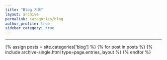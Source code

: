 ```yaml
---
title: "Blog 기록"
layout: archive
permalink: categories/blog
author_profile: true
sidebar_category: true
---
```


***

{% assign posts = site.categories['blog'] %}
{% for post in posts %} {% include archive-single.html type=page.entries_layout %} {% endfor %}
